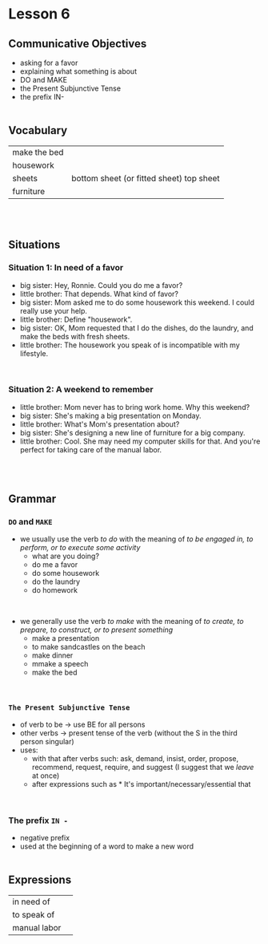 # Lesson 6


## Communicative Objectives
- asking for a favor
- explaining what something is about
- DO and MAKE
- the Present Subjunctive Tense
- the prefix IN-
<br><br>


## Vocabulary

|    |    |
|:---|:---|
| make the bed |  |
| housework |  |
| sheets | bottom sheet (or fitted sheet) top sheet |
| furniture |

<br><br>


## Situations
### Situation 1: In need of a favor
- big sister: Hey, Ronnie. Could you do me a favor?
- little brother: That depends. What kind of favor?
- big sister: Mom asked me to do some housework this weekend. I could really use your help.
- little brother: Define "housework".
- big sister: OK, Mom requested that I do the dishes, do the laundry, and make the beds with fresh sheets.
- little brother: The housework you speak of is incompatible with my lifestyle.
<br>

### Situation 2: A weekend to remember
-  little brother:  Mom never has to bring work home. Why this weekend?
- big sister: She's making a big presentation on Monday.
- little brother: What's Mom's presentation about?
- big sister: She's designing a new line of furniture for a big company.
- little brother: Cool. She may need my computer skills for that. And you're perfect for taking care of the manual labor.

<br><br>


## Grammar
### ```DO``` and ```MAKE```
- we usually use the verb *to do* with the meaning of *to be engaged in, to perform, or to execute some activity*
    - what are you doing?
    - do me a favor
    - do some housework
    - do the laundry
    - do homework
<br>

- we generally use the verb *to make* with the meaning of *to create, to prepare, to construct, or to present something*
    - make a presentation
    - to make sandcastles on the beach
    - make dinner
    - mmake a speech
    - make the bed
<br>


### ```The Present Subjunctive Tense```
- of verb to be -> use BE for all persons
- other verbs -> present tense of the verb (without the S in the third person singular)
- uses:
    - with that after verbs such: ask, demand, insist, order, propose, recommend, request, require, and suggest (I suggest that we *leave* at once)
    - after expressions such as * It's important/necessary/essential that
<br>


### The prefix ```IN -```
- negative prefix
- used at the beginning of a word to make a new word
<br><br>


## Expressions

|    |    |
|:---|:---|
| in need of |  |
| to speak of |  |
| manual labor |  |
